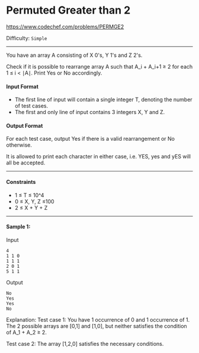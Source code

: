 # Permuted Greater than 2

https://www.codechef.com/problems/PERMGE2

Difficulty: `Simple`

---

You have an array A consisting of X 0's, Y 1's and Z 2's.

Check if it is possible to rearrange array A such that A_i + A_i+1 ≥ 2 for each 1 ≤ i < ∣A∣. Print Yes or No accordingly.

#### Input Format
- The first line of input will contain a single integer T, denoting the number of test cases.
- The first and only line of input contains 3 integers X, Y and Z.

#### Output Format
For each test case, output Yes if there is a valid rearrangement or No otherwise.

It is allowed to print each character in either case, i.e. YES, yes and yES will all be accepted.

---

#### Constraints
- 1 ≤ T ≤ 10^4
- 0 ≤ X, Y, Z ≤100
- 2 ≤ X + Y + Z

---

#### Sample 1:
Input
```
4
1 1 0
1 1 1
2 0 1
5 1 1
```
Output
```
No
Yes
Yes
No
```
Explanation:
Test case 1: You have 1 occurrence of 0 and 1 occurrence of 1. The 2 possible arrays are [0,1] and [1,0], but neither satisfies the condition of A_1 + A_2 ≥ 2.

Test case 2: The array [1,2,0] satisfies the necessary conditions.